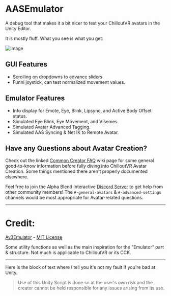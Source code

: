 # AASEmulator

A debug tool that makes it a bit nicer to test your ChilloutVR avatars in the Unity Editor.

It is mostly fluff. What you see is what you get:

![image](https://github.com/NotAKidoS/AASEmulator/assets/37721153/f63235bd-9ad5-4560-af4f-931dac2cfcd0)

## GUI Features
* Scrolling on dropdowns to advance sliders.
* Funni joystick, can test normalized movement values.

## Emulator Features
- Info display for Emote, Eye, Blink, Lipsync, and Active Body Offset status.
- Simulated Eye Blink, Eye Movement, and Visemes.
- Simulated Avatar Advanced Tagging.
- Simulated AAS Syncing & Net IK to Remote Avatar.

## Have any Questions about Avatar Creation?
Check out the linked [Common Creator FAQ](https://github.com/NotAKidOnSteam/AASEmulator/wiki/Common-Creator-FAQ) wiki page for some general good-to-know information before fully diving into ChilloutVR Avatar Creation. Some things mentioned there aren't properly documented elsewhere.

Feel free to join the Alpha Blend Interactive [Discord Server](https://discord.com/invite/abi) to get help from other community members!
The `#-general-avatars` & `#-advanced-settings` channels would be most appropriate for Avatar-related questions.

------

# Credit:

[Av3Emulator](https://github.com/lyuma/Av3Emulator) - [MIT License](https://github.com/lyuma/Av3Emulator/blob/master/LICENSE.txt)

Some utility functions as well as the main inspiration for the "Emulator" part & structure. Not much is applicable to ChilloutVR or its CCK.

---

Here is the block of text where I tell you it's not my fault if you're bad at Unity.

> Use of this Unity Script is done so at the user's own risk and the creator cannot be held responsible for any issues arising from its use.
